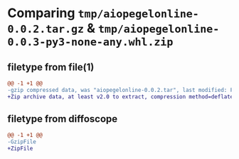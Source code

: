 # Comparing `tmp/aiopegelonline-0.0.2.tar.gz` & `tmp/aiopegelonline-0.0.3-py3-none-any.whl.zip`

## filetype from file(1)

```diff
@@ -1 +1 @@
-gzip compressed data, was "aiopegelonline-0.0.2.tar", last modified: Fri Jul 21 15:03:06 2023, max compression
+Zip archive data, at least v2.0 to extract, compression method=deflate
```

## filetype from diffoscope

```diff
@@ -1 +1 @@
-GzipFile
+ZipFile
```

